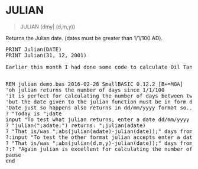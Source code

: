 # JULIAN

> JULIAN (dmy| (d,m,y))

Returns the Julian date. (dates must be greater than 1/1/100 AD).


<pre>PRINT Julian(DATE)
PRINT Julian(31, 12, 2001)

Earlier this month I had done some code to calculate Oil Tank usage and used a ridiculously long and complex formula for calculating the number of days between two dates. I should have used the julian date function:
<pre>

REM julian demo.bas 2016-02-28 SmallBASIC 0.12.2 [B+=MGA]
'oh julian returns the number of days since 1/1/100
'it is perfect for calculating the number of days between two dates
'but the date given to the julian function must be in form dd/mm/yyyy or m,d,y (see help)
'Date just so happens also returns in dd/mm/yyyy format so...
? "Today is ";date
input "To test what julian returns, enter a date dd/mm/yyyy ";adate
? "julian(";adate;") returns: ";julian(adate)
? "That is/was ";abs(julian(adate)-julian(date));" days from today."
?:input "To test the other format julian accepts enter a date as: dd,mm,yyyy(enter) ";d,m,y
? "That is/was ";abs(julian(d,m,y)-julian(date));" days from today."
?:? "Again julian is excellent for calculating the number of days between two dates."
pause
end

</pre>


